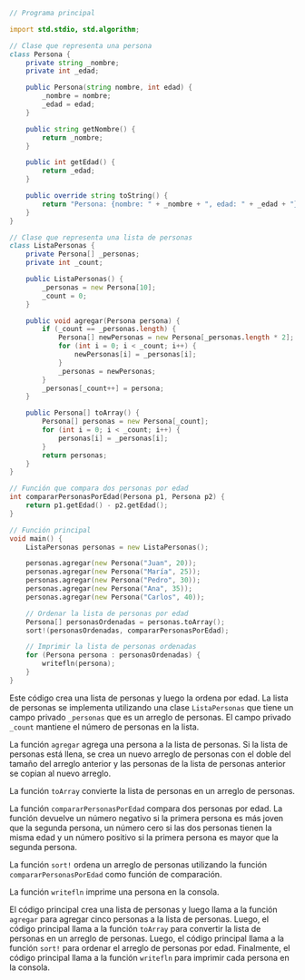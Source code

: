 ```d
// Programa principal

import std.stdio, std.algorithm;

// Clase que representa una persona
class Persona {
    private string _nombre;
    private int _edad;

    public Persona(string nombre, int edad) {
        _nombre = nombre;
        _edad = edad;
    }

    public string getNombre() {
        return _nombre;
    }

    public int getEdad() {
        return _edad;
    }

    public override string toString() {
        return "Persona: {nombre: " + _nombre + ", edad: " + _edad + "}";
    }
}

// Clase que representa una lista de personas
class ListaPersonas {
    private Persona[] _personas;
    private int _count;

    public ListaPersonas() {
        _personas = new Persona[10];
        _count = 0;
    }

    public void agregar(Persona persona) {
        if (_count == _personas.length) {
            Persona[] newPersonas = new Persona[_personas.length * 2];
            for (int i = 0; i < _count; i++) {
                newPersonas[i] = _personas[i];
            }
            _personas = newPersonas;
        }
        _personas[_count++] = persona;
    }

    public Persona[] toArray() {
        Persona[] personas = new Persona[_count];
        for (int i = 0; i < _count; i++) {
            personas[i] = _personas[i];
        }
        return personas;
    }
}

// Función que compara dos personas por edad
int compararPersonasPorEdad(Persona p1, Persona p2) {
    return p1.getEdad() - p2.getEdad();
}

// Función principal
void main() {
    ListaPersonas personas = new ListaPersonas();

    personas.agregar(new Persona("Juan", 20));
    personas.agregar(new Persona("María", 25));
    personas.agregar(new Persona("Pedro", 30));
    personas.agregar(new Persona("Ana", 35));
    personas.agregar(new Persona("Carlos", 40));

    // Ordenar la lista de personas por edad
    Persona[] personasOrdenadas = personas.toArray();
    sort!(personasOrdenadas, compararPersonasPorEdad);

    // Imprimir la lista de personas ordenadas
    for (Persona persona : personasOrdenadas) {
        writefln(persona);
    }
}
```

Este código crea una lista de personas y luego la ordena por edad. La lista de personas se implementa utilizando una clase `ListaPersonas` que tiene un campo privado `_personas` que es un arreglo de personas. El campo privado `_count` mantiene el número de personas en la lista.

La función `agregar` agrega una persona a la lista de personas. Si la lista de personas está llena, se crea un nuevo arreglo de personas con el doble del tamaño del arreglo anterior y las personas de la lista de personas anterior se copian al nuevo arreglo.

La función `toArray` convierte la lista de personas en un arreglo de personas.

La función `compararPersonasPorEdad` compara dos personas por edad. La función devuelve un número negativo si la primera persona es más joven que la segunda persona, un número cero si las dos personas tienen la misma edad y un número positivo si la primera persona es mayor que la segunda persona.

La función `sort!` ordena un arreglo de personas utilizando la función `compararPersonasPorEdad` como función de comparación.

La función `writefln` imprime una persona en la consola.

El código principal crea una lista de personas y luego llama a la función `agregar` para agregar cinco personas a la lista de personas. Luego, el código principal llama a la función `toArray` para convertir la lista de personas en un arreglo de personas. Luego, el código principal llama a la función `sort!` para ordenar el arreglo de personas por edad. Finalmente, el código principal llama a la función `writefln` para imprimir cada persona en la consola.